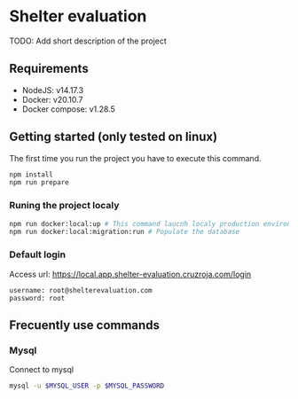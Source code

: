 # Shelter evaluation

TODO: Add short description of the project

## Requirements

* NodeJS: v14.17.3
* Docker: v20.10.7
* Docker compose: v1.28.5

## Getting started (only tested on linux)

The first time you run the project you have to execute this command.

```bash
npm install
npm run prepare
```

### Runing the project localy

```bash
npm run docker:local:up # This command laucnh localy production environment
npm run docker:local:migration:run # Populate the database
```

### Default login

Access url: https://local.app.shelter-evaluation.cruzroja.com/login

```
username: root@shelterevaluation.com
password: root
```

## Frecuently use commands

### Mysql

Connect to mysql
```bash
mysql -u $MYSQL_USER -p $MYSQL_PASSWORD
```